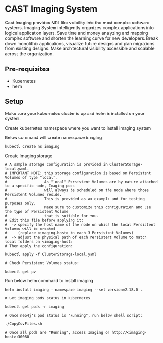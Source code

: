 # CAST Imaging System

Cast Imaging provides MRI-like visibility into the most complex software systems. Imaging System intelligently organizes complex applications into logical application layers. Save time and money analyzing and mapping complex software and shorten the learning curve for new developers. Break down monolithic applications, visualize future designs and plan migrations from existing designs. Make architectural visibility accessible and scalable across the organization.

## Pre-requisites

- Kubernetes
- helm

## Setup

Make sure your kubernetes cluster is up and helm is installed on your system.

Create kubernetes namespace where you want to install imaging system

Below command will create namespace imaging
```
kubectl create ns imaging

```

Create Imaging storage
```
# A sample storage configuration is provided in ClusterStorage-local.yaml.
# IMPORTANT NOTE: this storage configuration is based on Persistent Volumes of type "local".
#                 As "local" Persistent Volumes are by nature attached to a specific node, Imaging pods
#                 will always be scheduled on the node where those Persistent Volumes reside.
#                 This is provided as an example and for testing purposes only.
#                 Make sure to customize this configuration and use the type of Persistent Volume
#                 that is suitable for you.
# Edit this file before applying it:
#  -> specify the host name of the node on which the local Persistent Volumes will be created
#     (replace <imaging-host> in each 3 Persistent Volumes)
#  -> adjust the physical path of each Persistent Volume to match local folders on <imaging-host>
# Then apply the configuration:

kubectl apply -f ClusterStorage-local.yaml

# Check Persistent Volumes status:

kubectl get pv

```

Run below helm command to install imaging
```
helm install imaging --namespace imaging --set version=2.18.0 .

# Get imaging pods status in kubernetes:

kubectl get pods -n imaging

# Once neo4j's pod status is "Running", run below shell script:

./CopyCsvFiles.sh 

# Once all pods are "Running", access Imaging on http://<imaging-host>:30080
```
